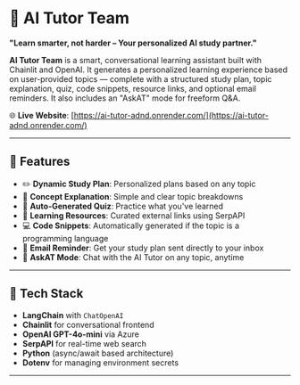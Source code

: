 # 🧠 AI Tutor Team

**"Learn smarter, not harder – Your personalized AI study partner."**

**AI Tutor Team** is a smart, conversational learning assistant built with Chainlit and OpenAI. It generates a personalized learning experience based on user-provided topics — complete with a structured study plan, topic explanation, quiz, code snippets, resource links, and optional email reminders. It also includes an "AskAT" mode for freeform Q&A.

🌐 **Live Website**: [https://ai-tutor-adnd.onrender.com/](https://ai-tutor-adnd.onrender.com/)

---

## 🚀 Features

- ✏️ **Dynamic Study Plan**: Personalized plans based on any topic
- 📘 **Concept Explanation**: Simple and clear topic breakdowns
- 📝 **Auto-Generated Quiz**: Practice what you've learned
- 🔗 **Learning Resources**: Curated external links using SerpAPI
- 💻 **Code Snippets**: Automatically generated if the topic is a programming language
- 📧 **Email Reminder**: Get your study plan sent directly to your inbox
- 💬 **AskAT Mode**: Chat with the AI Tutor on any topic, anytime

---

## 🧰 Tech Stack

- **LangChain** with `ChatOpenAI`
- **Chainlit** for conversational frontend
- **OpenAI GPT-4o-mini** via Azure
- **SerpAPI** for real-time web search
- **Python** (async/await based architecture)
- **Dotenv** for managing environment secrets

---
